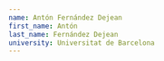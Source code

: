 ```yaml
---
name: Antón Fernández Dejean
first_name: Antón
last_name: Fernández Dejean
university: Universitat de Barcelona
---
```

